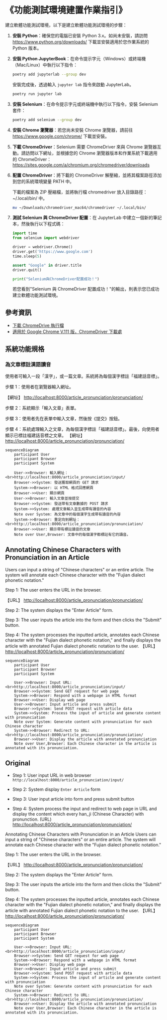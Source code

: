 <!-- markdownlint-disable MD024 MD043 -->

# 《功能測試環境建置作業指引》

建立軟體功能測試環境，以下是建立軟體功能測試環境的步驟：

1. **安裝 Python**：確保您的電腦已安裝 Python 3.x。如尚未安裝，請訪問 <https://www.python.org/downloads/> 下載並安裝適用於您作業系統的 Python 版本。

2. **安裝 Python JupyterBook**：在命令提示字元（Windows）或終端機（Mac/Linux）中執行以下指令：

   ```sh
   poetry add jupyterlab --group dev
   ```

   安裝完成後，透過輸入 `jupyter lab` 指令來啟動 JupyterLab。

   ```sh
   poetry run jupyter lab
   ```

3. **安裝 Selenium**：在命令提示字元或終端機中執行以下指令，安裝 Selenium 套件：

   ```sh
   poetry add selenium --group dev
   ```

4. **安裝 Chrome 瀏覽器**：若您尚未安裝 Chrome 瀏覽器，請前往 <https://www.google.com/chrome/> 下載並安裝。

5. **下載 ChromeDriver**：Selenium 需要 ChromeDriver 來與 Chrome 瀏覽器互動。請訪問以下網址，並根據您的 Chrome 瀏覽器版本和作業系統下載適用的 ChromeDriver：<https://sites.google.com/a/chromium.org/chromedriver/downloads>

6. **配置 ChromeDriver**：將下載的 ChromeDriver 解壓縮，並將其檔案路徑添加到您的系統環境變量 PATH 中。

   下載的檔案為 ZIP 壓縮檔，並將執行檔 chromedriver 放入目錄路徑：
   ~/.local/bin/ 中。

   ```sh
   mv ~/Downloads/chromedriver_mac64/chromedriver ~/.local/bin/
   ```

7. **測試 Selenium 與 ChromeDriver 配置**：在 JupyterLab 中建立一個新的筆記本，然後執行以下程式碼：

   ```python
   import time
   from selenium import webdriver

   driver = webdriver.Chrome()
   driver.get('https://www.google.com')
   time.sleep(5)

   assert "Google" in driver.title
   driver.quit()

   print("Selenium與ChromeDriver配置成功！")
   ```

   若您看到"Selenium 與 ChromeDriver 配置成功！"的輸出，則表示您已成功建立軟體功能測試環境。

## 參考資訊

- [下載 ChromeDrive 執行檔](https://sites.google.com/chromium.org/driver/)
- [適用於 Google Chrome V.111 版，ChromeDriver 下載處](https://chromedriver.storage.googleapis.com/index.html?path=111.0.5563.64/)

## 系統功能規格

### 為文章標註漢語讀音

使用者可輸入一段「漢字」，或一篇文章。系統將為每個漢字標註「福建話音標」。

步驟 1：使用者在瀏覽器輸入網址。

【網址】 <http://localhost:8000/article_pronunciation/pronunciation/>

步驟 2：系統顯示「輸入文章」表單。

步驟 3：使用者先在表單中輸入文章，然後按《提交》按鈕。

步驟 4：系統處理輸入之文章，為每個漢字標註「福建話音標」。最後，向使用者顯示已標註福建話音標之文章。
【網址】 <http://localhost:8000/article_pronunciation/pronunciation/>

```mermaid
sequenceDiagram
    participant User
    participant Browser
    participant System

    User->>Browser: 輸入網址：<br>http://localhost:8000/article_pronunciation/input/
    Browser->>System: 發送獲取網頁的 GET 請求
    System->>Browser: 以 HTML 格式回應網頁
    Browser->>User: 顯示網頁
    User->>Browser: 輸入文章並按提交
    Browser->>System: 發送帶有文章數據的 POST 請求
    System->>System: 處理文章輸入並生成帶有讀音的內容
    Note over System: 為文章中的每個漢字生成帶有讀音的內容
    System->>Browser: 重定向到網址：<br>http://localhost:8000/article_pronunciation/pronunciation/
    Browser->>User: 顯示帶有標註讀音的文章
    Note over User,Browser: 文章中的每個漢字都標註有它的讀音。
```

## Annotating Chinese Characters with Pronunciation in an Article

Users can input a string of "Chinese characters" or an entire article.
The system will annotate each Chinese character with the "Fujian dialect
phonetic notation."

Step 1: The user enters the URL in the browser.

【URL】 <http://localhost:8000/article_pronunciation/pronunciation/>

Step 2: The system displays the "Enter Article" form.

Step 3: The user inputs the article into the form and then clicks the "Submit" button.

Step 4: The system processes the inputted article, annotates each Chinese
character with the "Fujian dialect phonetic notation," and finally
displays the article with annotated Fujian dialect phonetic notation to
the user.
【URL】 <http://localhost:8000/article_pronunciation/pronunciation/>

```mermaid
sequenceDiagram
    participant User
    participant Browser
    participant System

    User->>Browser: Input URL:<br>http://localhost:8000/article_pronunciation/input/
    Browser->>System: Send GET request for web page
    System->>Browser: Respond with a webpage in HTML format
    Browser->>User: Display web page
    User->>Browser: Input article and press submit
    Browser->>System: Send POST request with article data
    System->>System: Process the input of article and generate content with pronunciation
    Note over System: Generate content with pronunciation for each Chinese character
    System->>Browser: Redirect to URL:<br>http://localhost:8000/article_pronunciation/pronunciation/
    Browser->>User: Display the article with annotated pronunciation
    Note over User,Browser: Each Chinese character in the article is annotated with its pronunciation.
```

## Original

- Step 1: User input URL in web browser `http://localhost:8000/article_pronunciation/input/`

- Step 2: System display `Enter Article` form

- Step 3: User input article into form and press submit button

- Step 4: System process the input and redirect to web page in URL and display the content
  which every han_ji (Chinese Character) with pronunction.
  (URL) <http://localhost:8000/article_pronunciation/pronunciation/>

Annotating Chinese Characters with Pronunciation in an Article
Users can input a string of "Chinese characters" or an entire article. The system will annotate each Chinese character with the "Fujian dialect phonetic notation."

Step 1: The user enters the URL in the browser.

【URL】 <http://localhost:8000/article_pronunciation/pronunciation/>

Step 2: The system displays the "Enter Article" form.

Step 3: The user inputs the article into the form and then clicks the "Submit" button.

Step 4: The system processes the inputted article, annotates each Chinese character with the "Fujian dialect phonetic notation," and finally displays the article with annotated Fujian dialect phonetic notation to the user.
【URL】 <http://localhost:8000/article_pronunciation/pronunciation/>

```mermaid
sequenceDiagram
    participant User
    participant Browser
    participant System

    User->>Browser: Input URL:<br>http://localhost:8000/article_pronunciation/input/
    Browser->>System: Send GET request for web page
    System->>Browser: Respond with a webpage in HTML format
    Browser->>User: Display web page
    User->>Browser: Input article and press submit
    Browser->>System: Send POST request with article data
    System->>System: Process the input of article and generate content with pronunciation
    Note over System: Generate content with pronunciation for each Chinese character
    System->>Browser: Redirect to URL:<br>http://localhost:8000/article_pronunciation/pronunciation/
    Browser->>User: Display the article with annotated pronunciation
    Note over User,Browser: Each Chinese character in the article is annotated with its pronunciation.
```
